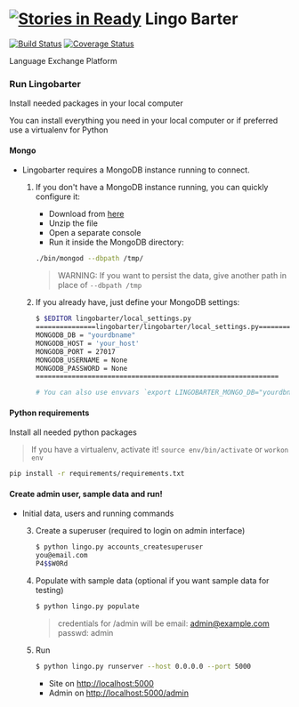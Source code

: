 [![Stories in Ready](https://badge.waffle.io/LeightonStreet/LingoBarter.png?label=ready&title=Ready)](https://waffle.io/LeightonStreet/LingoBarter)
Lingo Barter
============

[![Build Status](https://travis-ci.org/LeightonStreet/LingoBarter.svg?branch=master)](https://travis-ci.org/LeightonStreet/LingoBarter)
[![Coverage Status](https://coveralls.io/repos/github/LeightonStreet/LingoBarter/badge.svg?branch=master)](https://coveralls.io/github/LeightonStreet/LingoBarter?branch=master)

Language Exchange Platform

### Run Lingobarter

Install needed packages in your local computer

You can install everything you need in your local computer or if preferred use a virtualenv for Python

#### Mongo

* Lingobarter requires a MongoDB instance running to connect.

    1. If you don't have a MongoDB instance running, you can quickly configure it:

        * Download from [here](https://www.mongodb.org/downloads)
        * Unzip the file
        * Open a separate console
        * Run it inside the MongoDB directory:
        ```bash
        ./bin/mongod --dbpath /tmp/
        ```
        > WARNING: If you want to persist the data, give another path in place of ```--dbpath /tmp```


    2. If you already have, just define your MongoDB settings:
        ```bash
        $ $EDITOR lingobarter/local_settings.py
        ===============lingobarter/lingobarter/local_settings.py===============
        MONGODB_DB = "yourdbname"
        MONGODB_HOST = 'your_host'
        MONGODB_PORT = 27017
        MONGODB_USERNAME = None
        MONGODB_PASSWORD = None
        =============================================================
        
        # You can also use envvars `export LINGOBARTER_MONGO_DB="yourdbname"` 
        ```

#### Python requirements
Install all needed python packages

> If you have a virtualenv, activate it! `source env/bin/activate` or `workon env`

```bash
pip install -r requirements/requirements.txt
```

#### Create admin user, sample data and run!

* Initial data, users and running commands

    3. Create a superuser  (required to login on admin interface)
        ```bash
        $ python lingo.py accounts_createsuperuser
        you@email.com
        P4$$W0Rd
        ```

    4. Populate with sample data (optional if you want sample data for testing)
        ```bash
        $ python lingo.py populate

        ```
        > credentials for /admin will be email: admin@example.com passwd: admin

    5. Run
        ```bash
        $ python lingo.py runserver --host 0.0.0.0 --port 5000
        ```
        - Site on [http://localhost:5000](http://localhost:5000)
        - Admin on [http://localhost:5000/admin](http://localhost:5000/admin)

